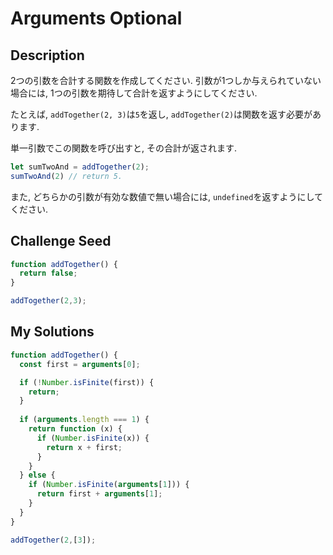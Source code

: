 # Arguments Optional

## Description
2つの引数を合計する関数を作成してください.
引数が1つしか与えられていない場合には, 1つの引数を期待して合計を返すようにしてください.

たとえば, `addTogether(2, 3)`は`5`を返し, `addTogether(2)`は関数を返す必要があります.

単一引数でこの関数を呼び出すと, その合計が返されます.
```js
let sumTwoAnd = addTogether(2);
sumTwoAnd(2) // return 5.
```
また, どちらかの引数が有効な数値で無い場合には, `undefined`を返すようにしてください.

## Challenge Seed
```js
function addTogether() {
  return false;
}

addTogether(2,3);
```

## My Solutions
```js
function addTogether() {
  const first = arguments[0];

  if (!Number.isFinite(first)) {
    return;
  }
  
  if (arguments.length === 1) {
    return function (x) {
      if (Number.isFinite(x)) {
        return x + first;
      }
    }
  } else {
    if (Number.isFinite(arguments[1])) {
      return first + arguments[1];
    }
  }
}

addTogether(2,[3]);
```